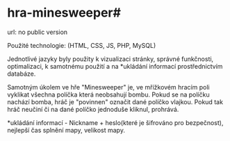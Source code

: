 # hra-minesweeper#

url: no public version

Použité technologie: (HTML, CSS, JS, PHP, MySQL)

Jednotlivé jazyky byly použity k vizualizaci stránky, správné funkčnosti, optimalizaci, k samotnému použití a na *ukládání informací prostřednictvím databáze.


Samotným úkolem ve hře "Minesweeper" je, ve mřížkovém hracím poli vyklikat všechna políčka která neobsahují bombu. Pokud se na políčku nachází bomba, hráč je "povinnen" označit dané políčko vlajkou. Pokud tak hráč neučiní či na dané políčko jednoduše kliknul, prohrává.

*ukládání informací - Nickname + heslo(které je šifrováno pro bezpečnost), nejlepší čas splnění mapy, velikost mapy. 
